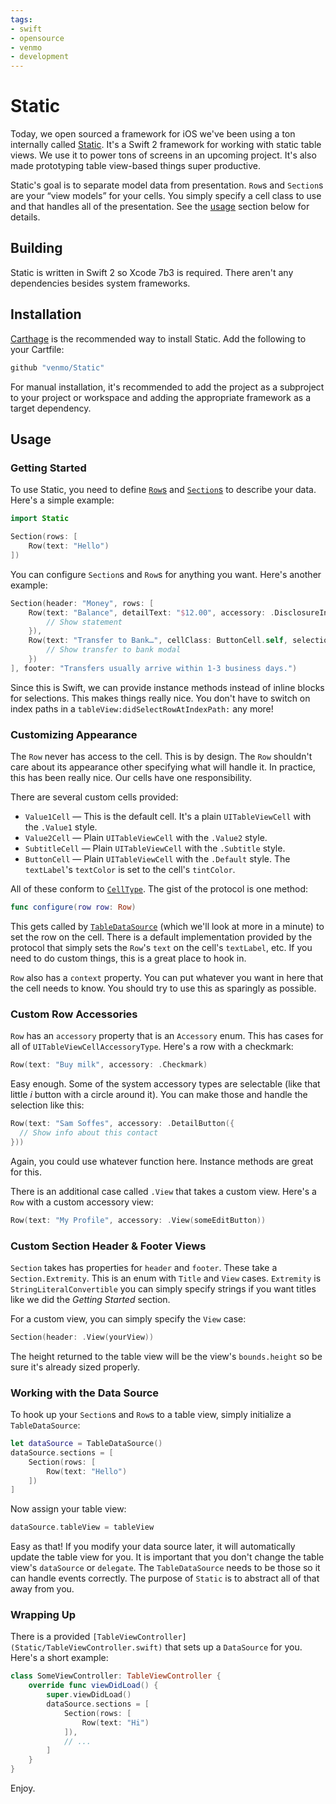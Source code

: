 ```yaml
---
tags:
- swift
- opensource
- venmo
- development
---
```


# Static

Today, we open sourced a framework for iOS we've been using a ton internally called [Static](https://github.com/venmo/Static). It's a Swift 2 framework for working with static table views. We use it to power tons of screens in an upcoming project. It's also made prototyping table view-based things super productive.

Static's goal is to separate model data from presentation. `Row`s and `Section`s are your “view models” for your cells. You simply specify a cell class to use and that handles all of the presentation. See the [usage](usage) section below for details.


## Building

Static is written in Swift 2 so Xcode 7b3 is required. There aren't any dependencies besides system frameworks.


## Installation

[Carthage](https://github.com/carthage/carthage) is the recommended way to install Static. Add the following to your Cartfile:

``` ruby
github "venmo/Static"
```

For manual installation, it's recommended to add the project as a subproject to your project or workspace and adding the appropriate framework as a target dependency.


## Usage

### Getting Started

To use Static, you need to define [`Row`s](https://github.com/venmo/Static/Static/Row.swift) and [`Section`s](https://github.com/venmo/Static/Static/Section.swift) to describe your data. Here's a simple example:

```swift
import Static

Section(rows: [
    Row(text: "Hello")
])
```

You can configure `Section`s and `Row`s for anything you want. Here's another example:

```swift
Section(header: "Money", rows: [
    Row(text: "Balance", detailText: "$12.00", accessory: .DisclosureIndicator, selection: {
        // Show statement
    }),
    Row(text: "Transfer to Bank…", cellClass: ButtonCell.self, selection: {
        // Show transfer to bank modal
    })
], footer: "Transfers usually arrive within 1-3 business days.")
```

Since this is Swift, we can provide instance methods instead of inline blocks for selections. This makes things really nice. You don't have to switch on index paths in a `tableView:didSelectRowAtIndexPath:` any more!


### Customizing Appearance

The `Row` never has access to the cell. This is by design. The `Row` shouldn't care about its appearance other specifying what will handle it. In practice, this has been really nice. Our cells have one responsibility.

There are several custom cells provided:

* `Value1Cell` — This is the default cell. It's a plain `UITableViewCell` with the `.Value1` style.
* `Value2Cell` — Plain `UITableViewCell` with the `.Value2` style.
* `SubtitleCell` — Plain `UITableViewCell` with the `.Subtitle` style.
* `ButtonCell` — Plain `UITableViewCell` with the `.Default` style. The `textLabel`'s `textColor` is set to the cell's `tintColor`.

All of these conform to [`CellType`](https://github.com/venmo/Static/Static/CellType.swift). The gist of the protocol is one method:

```swift
func configure(row row: Row)
```

This gets called by [`TableDataSource`](https://github.com/venmo/Static/Static/TableDataSource.swift) (which we'll look at more in a minute) to set the row on the cell. There is a default implementation provided by the protocol that simply sets the `Row`'s `text` on the cell's `textLabel`, etc. If you need to do custom things, this is a great place to hook in.

`Row` also has a `context` property. You can put whatever you want in here that the cell needs to know. You should try to use this as sparingly as possible.


### Custom Row Accessories

`Row` has an `accessory` property that is an `Accessory` enum. This has cases for all of `UITableViewCellAccessoryType`. Here's a row with a checkmark:

```swift
Row(text: "Buy milk", accessory: .Checkmark)
```

Easy enough. Some of the system accessory types are selectable (like that little *i* button with a circle around it). You can make those and handle the selection like this:

```swift
Row(text: "Sam Soffes", accessory: .DetailButton({
  // Show info about this contact
}))
```

Again, you could use whatever function here. Instance methods are great for this.

There is an additional case called `.View` that takes a custom view. Here's a `Row` with a custom accessory view:

```swift
Row(text: "My Profile", accessory: .View(someEditButton))
```


### Custom Section Header & Footer Views

`Section` takes has properties for `header` and `footer`. These take a `Section.Extremity`. This is an enum with `Title` and `View` cases. `Extremity` is `StringLiteralConvertible` you can simply specify strings if you want titles like we did the *Getting Started* section.

For a custom view, you can simply specify the `View` case:

```swift
Section(header: .View(yourView))
```

The height returned to the table view will be the view's `bounds.height` so be sure it's already sized properly.


### Working with the Data Source

To hook up your `Section`s and `Row`s to a table view, simply initialize a `TableDataSource`:

```swift
let dataSource = TableDataSource()
dataSource.sections = [
    Section(rows: [
        Row(text: "Hello")
    ])
]
```

Now assign your table view:

```swift
dataSource.tableView = tableView
```

Easy as that! If you modify your data source later, it will automatically update the table view for you. It is important that you don't change the table view's `dataSource` or `delegate`. The `TableDataSource` needs to be those so it can handle events correctly. The purpose of `Static` is to abstract all of that away from you.


### Wrapping Up

There is a provided `[TableViewController](Static/TableViewController.swift)` that sets up a `DataSource` for you. Here's a short example:

```swift
class SomeViewController: TableViewController {
    override func viewDidLoad() {
        super.viewDidLoad()
        dataSource.sections = [
            Section(rows: [
                Row(text: "Hi")
            ]),
            // ...
        ]
    }
}
```

Enjoy.
